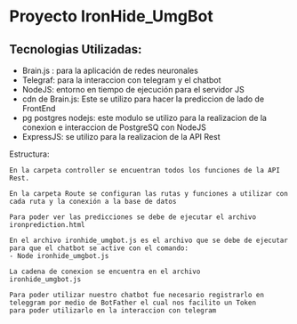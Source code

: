 # Proyecto IronHide_UmgBot
## Tecnologias Utilizadas:
- Brain.js : para la aplicación de redes neuronales 
- Telegraf: para la interaccion con telegram y el chatbot
- NodeJS: entorno en tiempo de ejecución para el servidor JS
- cdn de Brain.js: Este se utilizo para hacer la prediccion de lado de FrontEnd
- pg postgres nodejs: este modulo se utilizo para la realizacion de la conexion e interaccion de PostgreSQ con NodeJS
- ExpressJS: se utilizo para la realizacion de la API Rest



Estructura:
```
En la carpeta controller se encuentran todos los funciones de la API Rest.
```

```
En la carpeta Route se configuran las rutas y funciones a utilizar con cada ruta y la conexión a la base de datos
```
```
Para poder ver las predicciones se debe de ejecutar el archivo ironprediction.html
```
```
En el archivo ironhide_umgbot.js es el archivo que se debe de ejecutar para que el chatbot se active con el comando:
- Node ironhide_umgbot.js
```

```
La cadena de conexion se encuentra en el archivo
ironhide_umgbot.js
```

```
Para poder utilizar nuestro chatbot fue necesario registrarlo en teleggram por medio de BotFather el cual nos facilito un Token
para poder utilizarlo en la interaccion con telegram
```